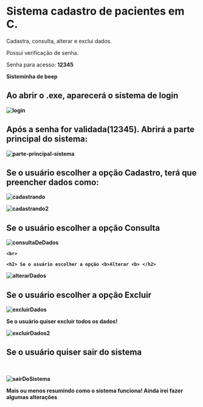 <h1> Sistema cadastro de pacientes em C.</h1>
<p>Cadastra, consulta, alterar e exclui dados.</p>

  
<p> Possui verificação de senha.</p
<p>Senha para acesso: <b>12345<b></p>
<p> Sisteminha de beep </p>
  
  
  
<h2> Ao abrir o .exe, aparecerá o sistema de login </h2>
  
![login](https://user-images.githubusercontent.com/65837228/167268580-60ee5815-ea44-453c-bb6b-a403d2b4d94a.png)
 <br>

 <h2> Após a senha for validada(12345). Abrirá a parte principal do sistema: </h2>
  
![parte-principal-sistema](https://user-images.githubusercontent.com/65837228/167268601-4a1975dc-6cb2-40de-a22d-5e493c0bf6c1.png)
 <br>
  
  <h2> Se o usuário escolher a opção <b>Cadastro<b>, terá que preencher dados como: </h2>

 ![cadastrando](https://user-images.githubusercontent.com/65837228/167268664-5467fe43-fef0-4e0e-a681-85841198babf.png)
 <br>
    
 ![cadastrando2](https://user-images.githubusercontent.com/65837228/167268670-ed61bc59-2b0e-4f67-b29f-1dfb5252a7b4.png)
 <br>
  
   <h2> Se o usuário escolher a opção <b>Consulta<b> </h2>
      
   ![consultaDeDados](https://user-images.githubusercontent.com/65837228/167268716-3c0169a4-f8a8-46f6-80b7-454658f2e320.png)
     
    <br>
     
    <h2> Se o usuário escolher a opção <b>Alterar <b> </h2>
       
   ![alterarDados](https://user-images.githubusercontent.com/65837228/167268762-48404fcf-4e9a-46f1-a9bf-a67af8d2db52.png)
   <br>
   
   <h2> Se o usuário escolher a opção <b>Excluir <b> </h2>
      
   ![excluirDados](https://user-images.githubusercontent.com/65837228/167268774-179700c6-fd48-4f22-b5b0-7cb34ea8f4f9.png)
   <br> 
   <p> Se o usuário quiser excluir todos os dados! </p>
     
  ![excluirDados2](https://user-images.githubusercontent.com/65837228/167269207-09a193f4-62f7-43a2-93b0-c9f065780493.png)
  
  <h2> Se o usuário quiser <b>sair<b> do sistema </h2>
   <br>
   
   ![sairDoSistema](https://user-images.githubusercontent.com/65837228/167269215-7e13899a-fa7e-40ab-bbcf-6ab954b30993.png)

   <p> Mais ou menos resumindo como o sistema funciona! Ainda irei fazer algumas alterações</p>

     

     
   

     
    

      
      

